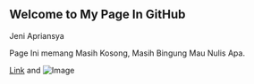 ## Welcome to My Page In GitHub

<bold>Jeni Apriansya</bold>

Page Ini memang Masih Kosong, Masih Bingung Mau Nulis Apa.






[Link](url) and ![Image](src)
```


